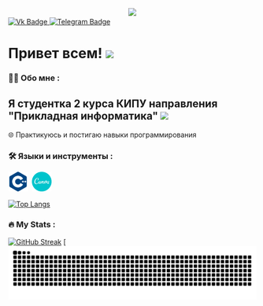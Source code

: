 <div id="header" align="center">
  <img src="https://i.giphy.com/media/v1.Y2lkPTc5MGI3NjExNDE4eTk1dmMxMzV3eXUxYTlqdGR1YWphcHNoaDdoMW14em95MnZraCZlcD12MV9pbnRlcm5hbF9naWZfYnlfaWQmY3Q9Zw/9VYjDMWwMqTrsyiMnW/giphy.gif" width="300"/>
</div>
<div id="badges">
  <a href="https://img.shields.io/badge/Vk-pink?logo=vk&logoColor=black&style=for-the-badge">
    <img src="https://img.shields.io/badge/Vk-pink?style=for-the-badge&logo=vk&logoColor=blue" alt="Vk Badge"/>
  </a>
  <a href="https://img.shields.io/badge/Telegram-black?logo=Telegram&logoColor=pink&style=for-the-badge">
    <img src="https://img.shields.io/badge/Telegram-black?style=for-the-badge&logo=telegram&logoColor=pink" alt="Telegram Badge"/>
  </a>
</div>
<h1>
  Привет всем! 
  <img src="https://media.giphy.com/media/hvRJCLFzcasrR4ia7z/giphy.gif" width="30px"/>
</h1>

### :woman_technologist: Обо мне :

Я студентка 2 курса КИПУ направления "Прикладная информатика" <img src="https://media.giphy.com/media/WUlplcMpOCEmTGBtBW/giphy.gif" width="30"> 
--- 
:globe_with_meridians:  Практикуюсь и постигаю навыки программирования
### :hammer_and_wrench: Языки и инструменты :
<div>
  <img src="https://github.com/devicons/devicon/blob/master/icons/cplusplus/cplusplus-plain.svg" title="C++" alt="C++" width="40" height="40"/>&nbsp;
  <img src="https://github.com/devicons/devicon/blob/master/icons/canva/canva-original.svg" title="Canva" alt="Canva" width="40" height="40"/>&nbsp;
  </div>
  
[![Top Langs](https://github-readme-stats.vercel.app/api/top-langs/?username=Vladlenalutsyuk)](https://github.com/anuraghazra/github-readme-stats)
### :fire: My Stats :
[![GitHub Streak](http://github-readme-streak-stats.herokuapp.com?user=Vladlenalutsyuk&theme=dark&background=000000)](https://git.io/streak-stats)
[![Snake](https://raw.githubusercontent.com/taozhi8833998/taozhi8833998/output/github-contribution-grid-snake-dark.svg)

